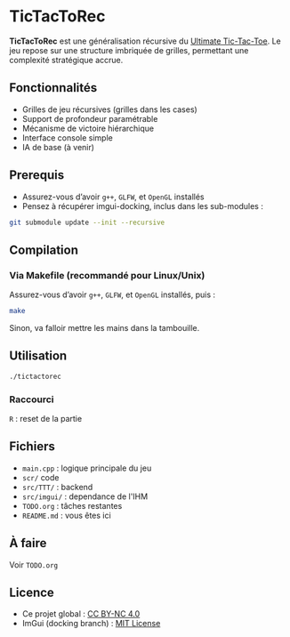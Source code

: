 # TicTacToRec

**TicTacToRec** est une généralisation récursive du [Ultimate Tic-Tac-Toe](https://en.wikipedia.org/wiki/Ultimate_tic-tac-toe). Le jeu repose sur une structure imbriquée de grilles, permettant une complexité stratégique accrue.

## Fonctionnalités

- Grilles de jeu récursives (grilles dans les cases)
- Support de profondeur paramétrable
- Mécanisme de victoire hiérarchique
- Interface console simple
- IA de base (à venir)

## Prerequis

- Assurez-vous d’avoir `g++`, `GLFW`, et `OpenGL` installés
- Pensez à récupérer imgui-docking, inclus dans les sub-modules :

```bash
git submodule update --init --recursive
```

## Compilation

### Via Makefile (recommandé pour Linux/Unix)

Assurez-vous d’avoir `g++`, `GLFW`, et `OpenGL` installés, puis :

```bash
make
```

Sinon, va falloir mettre les mains dans la tambouille.

## Utilisation

```bash
./tictactorec
```

### Raccourci

`R` : reset de la partie

## Fichiers

- `main.cpp` : logique principale du jeu
- `scr/` code
- `src/TTT/` : backend
- `src/imgui/` : dependance de l'IHM
- `TODO.org` : tâches restantes
- `README.md` : vous êtes ici

## À faire

Voir `TODO.org`

## Licence

- Ce projet global : [CC BY-NC 4.0](LICENCE.md)
- ImGui (docking branch) : [MIT License](imgui/LICENSE.txt)
